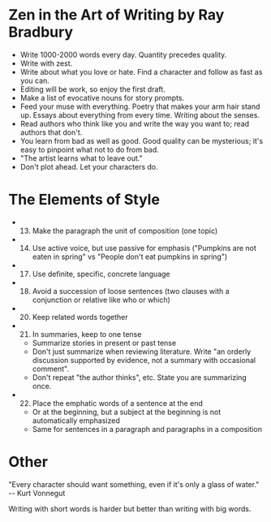 # Zen in the Art of Writing by Ray Bradbury
- Write 1000-2000 words every day. Quantity precedes quality.
- Write with zest.
- Write about what you love or hate. Find a character and follow as fast as you can.
- Editing will be work, so enjoy the first draft.
- Make a list of evocative nouns for story prompts.
- Feed your muse with everything. Poetry that makes your arm hair stand up. Essays about everything from every time. Writing about the senses.
- Read authors who think like you and write the way you want to; read authors that don't.
- You learn from bad as well as good. Good quality can be mysterious; it's easy to pinpoint what not to do from bad.
- "The artist learns what to leave out."
- Don't plot ahead. Let your characters do.

# The Elements of Style
- 13. Make the paragraph the unit of composition (one topic)
- 14. Use active voice, but use passive for emphasis ("Pumpkins are not eaten in spring" vs "People don't eat pumpkins in spring")
- 17. Use definite, specific, concrete language
- 18. Avoid a succession of loose sentences (two clauses with a conjunction or relative like who or which)
- 20. Keep related words together
- 21. In summaries, keep to one tense
    - Summarize stories in present or past tense
    - Don't just summarize when reviewing literature. Write "an orderly discussion supported by evidence, not a summary with occasional comment".
    - Don't repeat "the author thinks", etc. State you are summarizing once.
- 22. Place the emphatic words of a sentence at the end
    - Or at the beginning, but a subject at the beginning is not automatically emphasized
    - Same for sentences in a paragraph and paragraphs in a composition

# Other

"Every character should want something, even if it's only a glass of water." -- Kurt Vonnegut

Writing with short words is harder but better than writing with big words.
